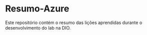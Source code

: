 # Resumo-Azure
Este repositório contém o resumo das lições aprendidas durante o desenvolvimento do lab na DIO.
